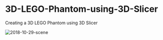 # 3D-LEGO-Phantom-using-3D-Slicer
Creating a 3D LEGO Phantom using 3D Slicer

![2018-10-29-scene](https://user-images.githubusercontent.com/42282006/53990489-6741aa80-40f6-11e9-9589-684291e8d1c3.png)


